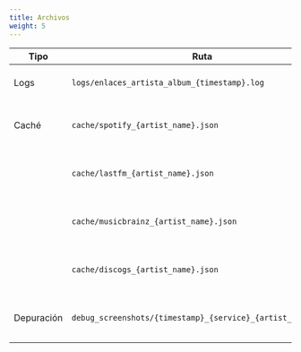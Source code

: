 ```yaml
---
title: Archivos
weight: 5
---
```


|Tipo|Ruta|Descripción|
|---|---|---|
|Logs|`logs/enlaces_artista_album_{timestamp}.log`|Registros de ejecución del script|
|Caché|`cache/spotify_{artist_name}.json`|Respuestas cacheadas de la API de Spotify|
||`cache/lastfm_{artist_name}.json`|Respuestas cacheadas de la API de Last.fm|
||`cache/musicbrainz_{artist_name}.json`|Respuestas cacheadas de la API de MusicBrainz|
||`cache/discogs_{artist_name}.json`|Respuestas cacheadas de la API de Discogs|
|Depuración|`debug_screenshots/{timestamp}_{service}_{artist_name}.png`|Capturas de pantalla en modo debug|